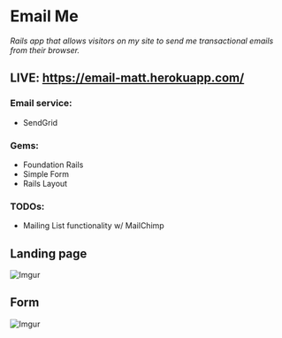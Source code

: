 # Email Me

<em>Rails app that allows visitors on my site to send me transactional emails from their browser.</em>

## LIVE: https://email-matt.herokuapp.com/

### Email service:
* SendGrid

### Gems:
* Foundation Rails
* Simple Form
* Rails Layout

### TODOs:
* Mailing List functionality w/ MailChimp

## Landing page
![Imgur](http://i.imgur.com/MWpusfP.png?1)


## Form
![Imgur](http://i.imgur.com/9h1C5Bq.png?1)

